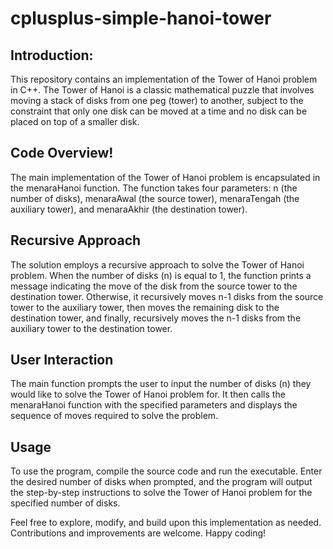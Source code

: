 # cplusplus-simple-hanoi-tower

<h2>Introduction:</h2>
This repository contains an implementation of the Tower of Hanoi problem in C++. The Tower of Hanoi is a classic mathematical puzzle that involves moving a stack of disks from one peg (tower) to another, subject to the constraint that only one disk can be moved at a time and no disk can be placed on top of a smaller disk.

<h2>Code Overview!</h2>
The main implementation of the Tower of Hanoi problem is encapsulated in the menaraHanoi function. The function takes four parameters: n (the number of disks), menaraAwal (the source tower), menaraTengah (the auxiliary tower), and menaraAkhir (the destination tower).

<h2>Recursive Approach</h2>
The solution employs a recursive approach to solve the Tower of Hanoi problem. When the number of disks (n) is equal to 1, the function prints a message indicating the move of the disk from the source tower to the destination tower. Otherwise, it recursively moves n-1 disks from the source tower to the auxiliary tower, then moves the remaining disk to the destination tower, and finally, recursively moves the n-1 disks from the auxiliary tower to the destination tower.

<h2>User Interaction</h2>
The main function prompts the user to input the number of disks (n) they would like to solve the Tower of Hanoi problem for. It then calls the menaraHanoi function with the specified parameters and displays the sequence of moves required to solve the problem.

<h2>Usage</h2>
To use the program, compile the source code and run the executable. Enter the desired number of disks when prompted, and the program will output the step-by-step instructions to solve the Tower of Hanoi problem for the specified number of disks.

Feel free to explore, modify, and build upon this implementation as needed. Contributions and improvements are welcome. Happy coding!
